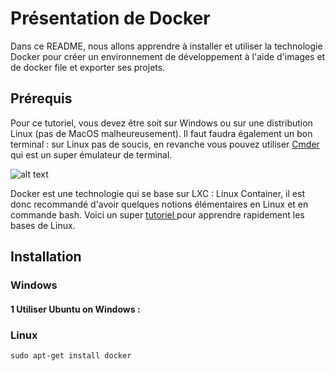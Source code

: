 # Présentation de Docker

Dans ce README, nous allons apprendre à installer et utiliser la technologie Docker pour créer un environnement de développement à l'aide d'images et de docker file et exporter ses projets.

## Prérequis

Pour ce tutoriel, vous devez être soit sur Windows ou sur une distribution Linux (pas de MacOS malheureusement).
Il faut faudra également un bon terminal : sur Linux pas de soucis, en revanche vous pouvez utiliser [Cmder](https://cmder.net/) qui est un super émulateur de terminal.

![alt text](https://cmder.net/img/main.png)


Docker est une technologie qui se base sur LXC : Linux Container, il est donc recommandé d'avoir quelques notions élémentaires en Linux et en commande bash. Voici un super 
<a href="https://openclassrooms.com/fr/courses/43538-reprenez-le-controle-a-laide-de-linux" target="_blank">
  tutoriel
</a>  pour apprendre rapidement les bases de Linux.



## Installation 

### Windows

#### 1 Utiliser Ubuntu on Windows :





### Linux

```
sudo apt-get install docker
```
